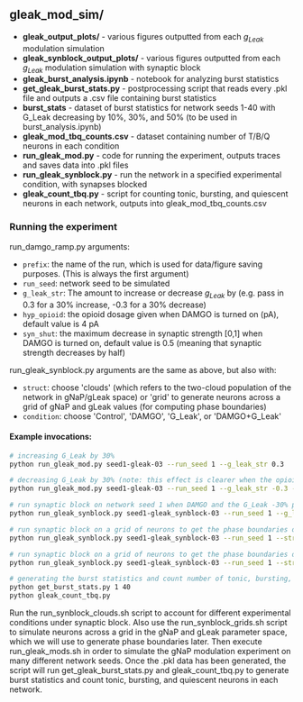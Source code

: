 ## gleak_mod_sim/
- **gleak_output_plots/** - various figures outputted from each $g_{Leak}$ modulation simulation
- **gleak_synblock_output_plots/** - various figures outputted from each $g_{Leak}$ modulation simulation with synaptic block
- **gleak_burst_analysis.ipynb** - notebook for analyzing burst statistics
- **get_gleak_burst_stats.py** - postprocessing script that reads every .pkl file and outputs a .csv file containing burst statistics 
- **burst_stats** - dataset of burst statistics for network seeds 1-40 with G_Leak decreasing by 10%, 30%, and 50% (to be used in burst_analysis.ipynb)
- **gleak_mod_tbq_counts.csv** - dataset containing number of T/B/Q neurons in each condition
- **run_gleak_mod.py** - code for running the experiment, outputs traces and saves data into .pkl files
- **run_gleak_synblock.py** - run the network in a specified experimental condition, with synapses blocked
- **gleak_count_tbq.py** - script for counting tonic, bursting, and quiescent neurons in each network, outputs into gleak_mod_tbq_counts.csv

### Running the experiment
run_damgo_ramp.py arguments:
- ```prefix```: the name of the run, which is used for data/figure saving purposes. (This is always the first argument)
- ```run_seed```: network seed to be simulated
- ```g_leak_str```: The amount to increase or decrease $g_{Leak}$ by (e.g. pass in 0.3 for a 30% increase, -0.3 for a 30% decrease)
- ```hyp_opioid```: the opioid dosage given when DAMGO is turned on (pA), default value is 4 pA
- ```syn_shut```: the maximum decrease in synaptic strength [0,1] when DAMGO is turned on, default value is 0.5 (meaning that synaptic strength decreases by half)

run_gleak_synblock.py arguments are the same as above, but also with:
- ```struct```: choose 'clouds' (which refers to the two-cloud population of the network in gNaP/gLeak space) or 'grid' to generate neurons across a grid of gNaP and gLeak values (for computing phase boundaries)
- ```condition```: choose 'Control', 'DAMGO', 'G_Leak', or 'DAMGO+G_Leak'

#### Example invocations:
```bash
# increasing G_Leak by 30%
python run_gleak_mod.py seed1-gleak-03 --run_seed 1 --g_leak_str 0.3

# decreasing G_Leak by 30% (note: this effect is clearer when the opioid and synaptic shutdown isn't as strong)
python run_gleak_mod.py seed1-gleak-03 --run_seed 1 --g_leak_str -0.3 --hyp_opioid 3 --syn_shut 0.3

# run synaptic block on network seed 1 when DAMGO and the G_Leak -30% perturbation are both on
python run_gleak_synblock.py seed1-gleak_synblock-03 --run_seed 1 --g_leak_str -0.3 --struct clouds --condition DAMGO+G_Leak

# run synaptic block on a grid of neurons to get the phase boundaries during control
python run_gleak_synblock.py seed1-gleak_synblock-03 --run_seed 1 --struct clouds --condition Control

# run synaptic block on a grid of neurons to get the phase boundaries during control
python run_gleak_synblock.py seed1-gleak_synblock-03 --run_seed 1 --struct clouds --condition DAMGO
```

```bash
# generating the burst statistics and count number of tonic, bursting, and quiescent neurons in every network sim
python get_burst_stats.py 1 40
python gleak_count_tbq.py
```

Run the run_synblock_clouds.sh script to account for different experimental conditions under synaptic block. Also use the run_synblock_grids.sh script to simulate neurons across a grid in the gNaP and gLeak parameter space, which we will use to generate phase boundaries later. Then execute run_gleak_mods.sh in order to simulate the gNaP modulation experiment on many different network seeds. Once the .pkl data has been generated, the script will run get_gleak_burst_stats.py and gleak_count_tbq.py to generate burst statistics and count tonic, bursting, and quiescent neurons in each network.